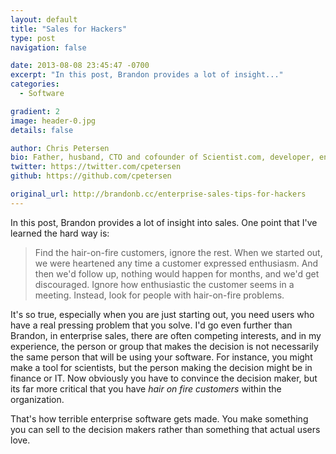 ```yaml
---
layout: default
title: "Sales for Hackers"
type: post
navigation: false

date: 2013-08-08 23:45:47 -0700
excerpt: "In this post, Brandon provides a lot of insight..."
categories:
  - Software

gradient: 2
image: header-0.jpg
details: false

author: Chris Petersen
bio: Father, husband, CTO and cofounder of Scientist.com, developer, entrepreneur and technologist.
twitter: https://twitter.com/cpetersen
github: https://github.com/cpetersen

original_url: http://brandonb.cc/enterprise-sales-tips-for-hackers
---
```



In this post, Brandon provides a lot of insight into sales. One point that I've learned the hard way is:

 > Find the hair-on-fire customers, ignore the rest. When we started out, we were heartened any time a customer expressed enthusiasm. And then we'd follow up, nothing would happen for months, and we'd get discouraged. Ignore how enthusiastic the customer seems in a meeting. Instead, look for people with hair-on-fire problems.

 It's so true, especially when you are just starting out, you need users who have a real pressing problem that you solve. I'd go even further than Brandon, in enterprise sales, there are often competing interests, and in my experience, the person or group that makes the decision is not necessarily the same person that will be using your software. For instance, you might make a tool for scientists, but the person making the decision might be in finance or IT. Now obviously you have to convince the decision maker, but its far more critical that you have *hair on fire customers*  within the organization.  

 That's how terrible enterprise software gets made. You make something you can sell to the decision makers rather than something that actual users love. 

 
